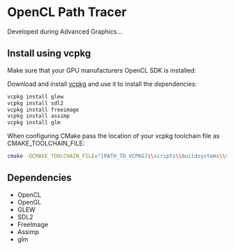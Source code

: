 # OpenCL Path Tracer

Developed during Advanced Graphics...

## Install using vcpkg
Make sure that your GPU manufacturers OpenCL SDK is installed:

[CUDA Toolkit (Nvidia)]: https://developer.nvidia.com/cuda-downloads



Download and install [vcpkg](https://github.com/Microsoft/vcpkg) and use it to install the dependencies:

```bash
vcpkg install glew
vcpkg install sdl2
vcpkg install freeimage
vcpkg install assimp
vcpkg install glm
```


When configuring CMake pass the location of your vcpkg toolchain file as CMAKE_TOOLCHAIN_FILE:

```bash
cmake -DCMAKE_TOOLCHAIN_FILE="[PATH_TO_VCPKG]\\scripts\\buildsystems\\vcpkg.cmake" (...)
```

## Dependencies
- OpenCL
- OpenGL
- GLEW
- SDL2
- FreeImage
- Assimp
- glm